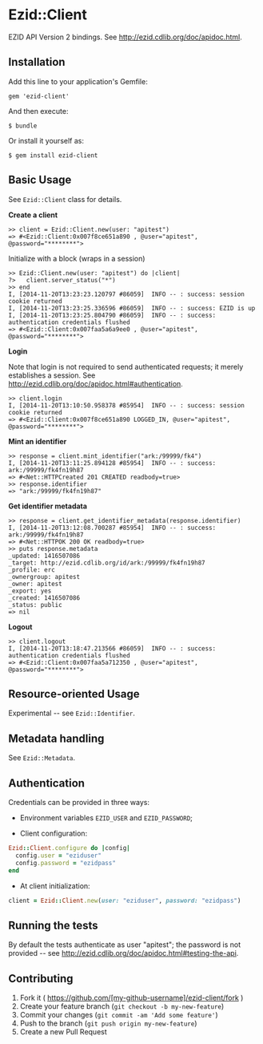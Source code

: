 # Ezid::Client

EZID API Version 2 bindings. See http://ezid.cdlib.org/doc/apidoc.html.

## Installation

Add this line to your application's Gemfile:

    gem 'ezid-client'

And then execute:

    $ bundle

Or install it yourself as:

    $ gem install ezid-client

## Basic Usage

See `Ezid::Client` class for details.

**Create a client**

```
>> client = Ezid::Client.new(user: "apitest")
=> #<Ezid::Client:0x007f8ce651a890 , @user="apitest", @password="********">
```

Initialize with a block (wraps in a session)

```
>> Ezid::Client.new(user: "apitest") do |client|
?>   client.server_status("*")
>> end
I, [2014-11-20T13:23:23.120797 #86059]  INFO -- : success: session cookie returned
I, [2014-11-20T13:23:25.336596 #86059]  INFO -- : success: EZID is up
I, [2014-11-20T13:23:25.804790 #86059]  INFO -- : success: authentication credentials flushed
=> #<Ezid::Client:0x007faa5a6a9ee0 , @user="apitest", @password="********">
```

**Login**

Note that login is not required to send authenticated requests; it merely establishes a session.  See http://ezid.cdlib.org/doc/apidoc.html#authentication.

```
>> client.login
I, [2014-11-20T13:10:50.958378 #85954]  INFO -- : success: session cookie returned
=> #<Ezid::Client:0x007f8ce651a890 LOGGED_IN, @user="apitest", @password="********">
```

**Mint an identifier**

```
>> response = client.mint_identifier("ark:/99999/fk4")
I, [2014-11-20T13:11:25.894128 #85954]  INFO -- : success: ark:/99999/fk4fn19h87
=> #<Net::HTTPCreated 201 CREATED readbody=true>
>> response.identifier
=> "ark:/99999/fk4fn19h87"
```

**Get identifier metadata**

```
>> response = client.get_identifier_metadata(response.identifier)
I, [2014-11-20T13:12:08.700287 #85954]  INFO -- : success: ark:/99999/fk4fn19h87
=> #<Net::HTTPOK 200 OK readbody=true>
>> puts response.metadata
_updated: 1416507086
_target: http://ezid.cdlib.org/id/ark:/99999/fk4fn19h87
_profile: erc
_ownergroup: apitest
_owner: apitest
_export: yes
_created: 1416507086
_status: public
=> nil
```

**Logout**

```
>> client.logout
I, [2014-11-20T13:18:47.213566 #86059]  INFO -- : success: authentication credentials flushed
=> #<Ezid::Client:0x007faa5a712350 , @user="apitest", @password="********">
```

## Resource-oriented Usage

Experimental -- see `Ezid::Identifier`.

## Metadata handling

See `Ezid::Metadata`.

## Authentication

Credentials can be provided in three ways:

- Environment variables `EZID_USER` and `EZID_PASSWORD`;

- Client configuration:

```ruby
Ezid::Client.configure do |config|
  config.user = "eziduser"
  config.password = "ezidpass"
end
```

- At client initialization:

```ruby
client = Ezid::Client.new(user: "eziduser", password: "ezidpass")
```

## Running the tests

By default the tests authenticate as user "apitest"; the password is not provided -- see http://ezid.cdlib.org/doc/apidoc.html#testing-the-api.

## Contributing

1. Fork it ( https://github.com/[my-github-username]/ezid-client/fork )
2. Create your feature branch (`git checkout -b my-new-feature`)
3. Commit your changes (`git commit -am 'Add some feature'`)
4. Push to the branch (`git push origin my-new-feature`)
5. Create a new Pull Request
